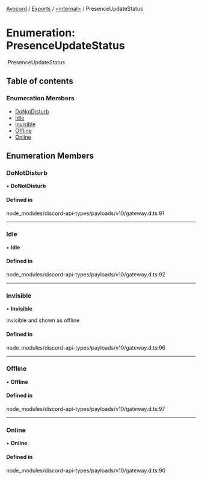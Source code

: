 [Avocord](../README.md) / [Exports](../modules.md) / [<internal\>](../modules/internal_.md) / PresenceUpdateStatus

# Enumeration: PresenceUpdateStatus

[<internal>](../modules/internal_.md).PresenceUpdateStatus

## Table of contents

### Enumeration Members

- [DoNotDisturb](internal_.PresenceUpdateStatus.md#donotdisturb)
- [Idle](internal_.PresenceUpdateStatus.md#idle)
- [Invisible](internal_.PresenceUpdateStatus.md#invisible)
- [Offline](internal_.PresenceUpdateStatus.md#offline)
- [Online](internal_.PresenceUpdateStatus.md#online)

## Enumeration Members

### DoNotDisturb

• **DoNotDisturb**

#### Defined in

node_modules/discord-api-types/payloads/v10/gateway.d.ts:91

___

### Idle

• **Idle**

#### Defined in

node_modules/discord-api-types/payloads/v10/gateway.d.ts:92

___

### Invisible

• **Invisible**

Invisible and shown as offline

#### Defined in

node_modules/discord-api-types/payloads/v10/gateway.d.ts:96

___

### Offline

• **Offline**

#### Defined in

node_modules/discord-api-types/payloads/v10/gateway.d.ts:97

___

### Online

• **Online**

#### Defined in

node_modules/discord-api-types/payloads/v10/gateway.d.ts:90
